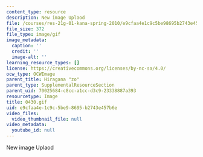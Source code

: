 ```yaml
---
content_type: resource
description: New image Uplaod
file: /courses/res-21g-01-kana-spring-2010/e9cfaa4e1c9c5be98695b2743e457b6e_0430.gif
file_size: 372
file_type: image/gif
image_metadata:
  caption: ''
  credit: ''
  image-alt: ''
learning_resource_types: []
license: https://creativecommons.org/licenses/by-nc-sa/4.0/
ocw_type: OCWImage
parent_title: Hiragana "zo"
parent_type: SupplementalResourceSection
parent_uid: 70025684-c8cc-a1cc-d3c9-23338887a393
resourcetype: Image
title: 0430.gif
uid: e9cfaa4e-1c9c-5be9-8695-b2743e457b6e
video_files:
  video_thumbnail_file: null
video_metadata:
  youtube_id: null
---
```

New image Uplaod